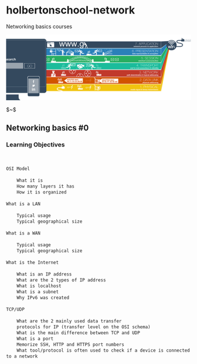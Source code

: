 # holbertonschool-network
Networking basics courses
$~$
<p align="center">
<img src="https://github.com/Bomays/holbertonschool-network/blob/f134e4b87b7263d0838a3007b218c3cc1eb652de/basics_0/images/OSI.jpg" alt="OSI" width="auto"/>
</p>
$~$

## Networking basics #0


### Learning Objectives

$~$

```
OSI Model

    What it is
    How many layers it has
    How it is organized

What is a LAN

    Typical usage
    Typical geographical size

What is a WAN

    Typical usage
    Typical geographical size

What is the Internet

    What is an IP address
    What are the 2 types of IP address
    What is localhost
    What is a subnet
    Why IPv6 was created

TCP/UDP

    What are the 2 mainly used data transfer
    protocols for IP (transfer level on the OSI schema)
    What is the main difference between TCP and UDP
    What is a port
    Memorize SSH, HTTP and HTTPS port numbers
    What tool/protocol is often used to check if a device is connected to a network

```
